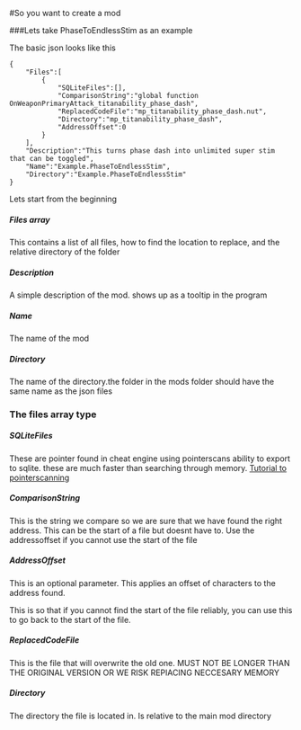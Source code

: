 #So you want to create a mod

###Lets take PhaseToEndlessStim as an example

The basic json looks like this

	{
		"Files":[
			{
				"SQLiteFiles":[],
				"ComparisonString":"global function OnWeaponPrimaryAttack_titanability_phase_dash",
				"ReplacedCodeFile":"mp_titanability_phase_dash.nut",
				"Directory":"mp_titanability_phase_dash",
				"AddressOffset":0
			}
		],
		"Description":"This turns phase dash into unlimited super stim that can be toggled",
		"Name":"Example.PhaseToEndlessStim",
		"Directory":"Example.PhaseToEndlessStim"
	}
	
	
Lets start from the beginning

##### Files array
This contains a list of all files, how to find the location to replace, and the relative directory of the folder

##### Description
A simple description of the mod. shows up as a tooltip in the program

##### Name
The name of the mod

##### Directory

The name of the directory.the folder in the mods folder should have the same name as the json files



### The files array type

##### SQLiteFiles
These are pointer found in cheat engine using pointerscans ability to export to sqlite. these are much faster than searching through memory. [Tutorial to pointerscanning](https://www.youtube.com/watch?v=MiCoP2MrDOU)

##### ComparisonString
This is the string we compare so we are sure that we have found the right address. This can be the start of a file but doesnt have to. Use the addressoffset if you cannot use the start of the file

##### AddressOffset
This is an optional parameter. This applies an offset of characters to the address found.

This is so that if you cannot find the start of the file reliably, you can use this to go back to the start of the file.

##### ReplacedCodeFile
This is the file that will overwrite the old one. MUST NOT BE LONGER THAN THE ORIGINAL VERSION OR WE RISK REPlACING NECCESARY MEMORY

##### Directory
The directory the file is located in. Is relative to the main mod directory